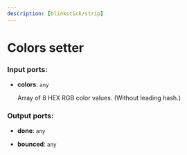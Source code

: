```yaml
---
description: [blinkstick/strip]
---
```


# Colors setter

### Input ports:

* __colors__: `any`

    Array of 8 HEX RGB color values. (Without leading hash.)

### Output ports:

* __done__: `any`


* __bounced__: `any`

